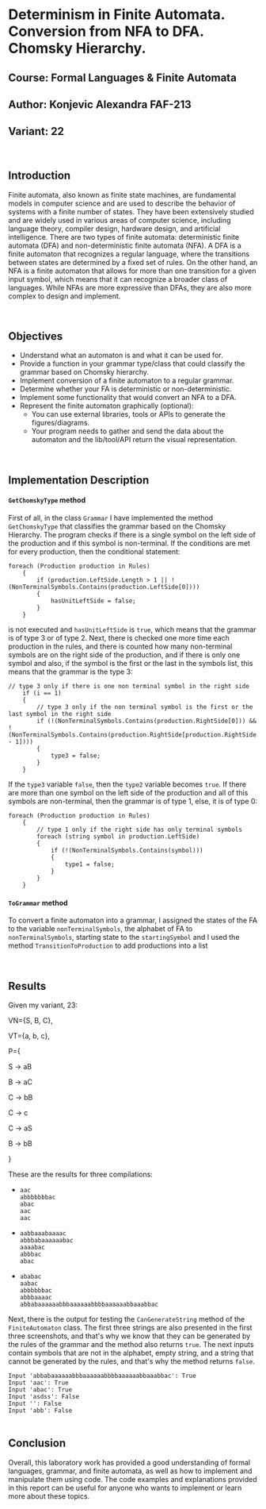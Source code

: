 # Determinism in Finite Automata. Conversion from NFA to DFA. Chomsky Hierarchy.

## Course: Formal Languages & Finite Automata

## Author: Konjevic Alexandra FAF-213

## Variant: 22

<br>

## Introduction

Finite automata, also known as finite state machines, are fundamental models in computer science and are used to describe the behavior of systems with a finite number of states. They have been extensively studied and are widely used in various areas of computer science, including language theory, compiler design, hardware design, and artificial intelligence. There are two types of finite automata: deterministic finite automata (DFA) and non-deterministic finite automata (NFA).
A DFA is a finite automaton that recognizes a regular language, where the transitions between states are determined by a fixed set of rules. On the other hand, an NFA is a finite automaton that allows for more than one transition for a given input symbol, which means that it can recognize a broader class of languages. While NFAs are more expressive than DFAs, they are also more complex to design and implement.

<br>

## Objectives

- Understand what an automaton is and what it can be used for.
- Provide a function in your grammar type/class that could classify the grammar based on Chomsky hierarchy.
- Implement conversion of a finite automaton to a regular grammar.
- Determine whether your FA is deterministic or non-deterministic.
- Implement some functionality that would convert an NFA to a DFA.
- Represent the finite automaton graphically (optional):
  - You can use external libraries, tools or APIs to generate the figures/diagrams.
  - Your program needs to gather and send the data about the automaton and the lib/tool/API return the visual representation.

<br>

## Implementation Description

#### `GetChomskyType` method

First of all, in the class `Grammar` I have implemented the method `GetChomskyType` that classifies the grammar based on the Chomsky Hierarchy. The program checks if there is a single symbol on the left side of the production and if this symbol is non-terminal. If the conditions are met for every production, then the conditional statement:

```
foreach (Production production in Rules)
    {
        if (production.LeftSide.Length > 1 || !(NonTerminalSymbols.Contains(production.LeftSide[0])))
        {
            hasUnitLeftSide = false;
        }
    }
```

is not executed and `hasUnitLeftSide` is `true`, which means that the grammar is of type 3 or of type 2. Next, there is checked one more time each production in the rules, and there is counted how many non-terminal symbols are on the right side of the production, and if there is only one symbol and also, if the symbol is the first or the last in the symbols list, this means that the grammar is the type 3:

```
// type 3 only if there is one non terminal symbol in the right side
    if (i == 1)
    {
        // type 3 only if the non terminal symbol is the first or the last symbol in the right side
        if (!(NonTerminalSymbols.Contains(production.RightSide[0])) && !(NonTerminalSymbols.Contains(production.RightSide[production.RightSide.Length - 1])))
        {
            type3 = false;
        }
    }
```

If the `type3` variable `false`, then the `type2` variable becomes `true`.
If there are more than one symbol on the left side of the production and all of this symbols are non-terminal, then the grammar is of type 1, else, it is of type 0:

```
foreach (Production production in Rules)
    {
        // type 1 only if the right side has only terminal symbols
        foreach (string symbol in production.LeftSide)
        {
            if (!(NonTerminalSymbols.Contains(symbol)))
            {
                type1 = false;
            }
        }
    }
```

#### `ToGrammar` method

To convert a finite automaton into a grammar, I assigned the states of the FA to the variable `nonTerminalSymbols`, the alphabet of FA to `nonTerminalSymbols`, starting state to the `startingSymbol` and I used the method `TransitionToProduction` to add productions into a list

<br>

## Results

Given my variant, 23:

VN={S, B, C},

VT={a, b, c},

P={

S → aB

B → aC

C → bB

C → c

C → aS

B → bB

}

These are the results for three compilations:

- `aac` <br>
  `abbbbbbbac`<br>
  `abac`<br>
  `aac`<br>
  `aac`<br>

- `aabbaaabaaaac` <br>
  `abbbabaaaaaabac`<br>
  `aaaabac`<br>
  `abbbac`<br>
  `abac`<br>

- `ababac` <br>
  `aabac`<br>
  `abbbbbbac`<br>
  `abbbaaaac`<br>
  `abbabaaaaaabbbaaaaaabbbbaaaaaabbaaabbac`<br>

Next, there is the output for testing the `CanGenerateString` method of the `FiniteAutomaton` class. The first three strings are also presented in the first three screenshots, and that's why we know that they can be generated by the rules of the grammar and the method also returns `true`. The next inputs contain symbols that are not in the alphabet, empty string, and a string that cannot be generated by the rules, and that's why the method returns `false`.

`Input 'abbabaaaaaabbbaaaaaabbbbaaaaaabbaaabbac': True` <br>
`Input 'aac': True` <br>
`Input 'abac': True` <br>
`Input 'asdss': False` <br>
`Input '': False` <br>
`Input 'abb': False` <br>
<br>

## Conclusion

Overall, this laboratory work has provided a good understanding of formal languages, grammar, and finite automata, as well as how to implement and manipulate them using code. The code examples and explanations provided in this report can be useful for anyone who wants to implement or learn more about these topics.
